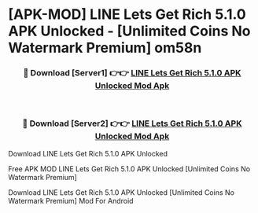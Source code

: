 # [APK-MOD] LINE Lets Get Rich 5.1.0 APK Unlocked - [Unlimited Coins No Watermark Premium] om58n



<div align="center">
<h3>🔴 Download [Server1] 👉👉 <a href="https://momento.my/?title=LINE_Lets_Get_Rich_5.1.0_APK_Unlocked">LINE Lets Get Rich 5.1.0 APK Unlocked Mod Apk</a></h3><br>

<h3>🔴 Download [Server2] 👉👉 <a href="https://momento.my/?title=LINE_Lets_Get_Rich_5.1.0_APK_Unlocked">LINE Lets Get Rich 5.1.0 APK Unlocked Mod Apk</a></h3>
</div>



Download LINE Lets Get Rich 5.1.0 APK Unlocked 

Free APK MOD LINE Lets Get Rich 5.1.0 APK Unlocked [Unlimited Coins No Watermark Premium]

Download LINE Lets Get Rich 5.1.0 APK Unlocked [Unlimited Coins No Watermark Premium] Mod For Android
